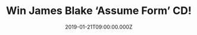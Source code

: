 ---
campaign-uuid: "c-41e17581-7d99-4a33-9f5f-58c95fca1836"
type: "Competition"
category: "Music"
date: "2019-01-21T09:00:00.000Z"
end-date: "2019-02-21T23:59:00.000Z"
disable-form: false
is_promoted: false
has_entry_page: true
title: "Win James Blake ‘Assume Form’ CD!"
competition-description: "<p>Mercury award winner James Blake releases his 4th studio\
  \ album Assume Form and we have one copy for you! The album features collaborations\
  \ with Travis Scott, André 3000, Metro Boomin, Moses Sumney and Rosalía (BBC sound\
  \ poll 2019). In the past 2-3 years James has been very busy collaborating with\
  \ Beyonce, Kendrick Lamar, Travis Scott, Jay Z, Frank Ocean, Oneohtrix Point Never,\
  \ Mount Kimbie and contributing to the Black Panther soundtrack.</p>\r\n<p>Want\
  \ to be one of the first ones of hearing Blake’s new album? Click below for a chance\
  \ to win!</p>"
hero-header: "Win James Blake ‘Assume Form’ CD!"
terms-confirmation: "N/A"
banner-img: "https://assets.expresslyapp.com/asset-8c0befb4-8dc5-43b2-a7c2-7a7f5e379a51.jpg"
logo-left-href: "http://club.expressly.io"
logo-left-image: "https://assets.expresslyapp.com/asset-7f626cf5-6c03-47b2-9d62-d17ffc25c731.jpg"
logo-left-title: "Expressly Club"
bg-image-hero: "https://assets.expresslyapp.com/asset-9c0ba798-5b12-445f-9eef-1aee0b74897b.jpg"
bg-image-first: "https://assets.expresslyapp.com/asset-6a5024f8-648a-4c57-b23d-33c67af091e3.jpg"
section1-content: "<p>As unrestricted by genre as it is always underpinned by classic,\
  \ emotionally-open songwriting, James Blake’s new album is arguably his most direct,\
  \ eclectic and pure artistic statement to date. Assume Form also follows a rich\
  \ period of creative and personal evolution for James, who has spoken candidly about\
  \ his experiences of mental health, modern-day masculinity, and finding peace. Even\
  \ the album artwork would appear to represent a fundamental shift for Blake, no\
  \ longer distorted by illustration, landscape or design, but staring right at you\
  \ – and into the future.</p>\r\n<p>Think no more and enter the form below for a\
  \ chance to win James Blake new album, an influence that can be felt throughout\
  \ the modern musical landscape, often hiding in plain sight; allowing the man himself\
  \ – as his fourth album suggests – to always evolve. To never settle. To Assume\
  \ Form.</p>\r\n<p>Good luck!</p>"
entry-title: "Win James Blake ‘Assume Form’ CD!"
entry-content: "Enter the draw to win James Blake ‘Assume Form’ CD by completing the\
  \ form below before 23:59 on 21st of February 2019."
has-winner: false
prize-description: "James Blake ‘Assume Form’ CD!"
special-conditions: "Multiple entries are allowed up to one every day\r\nThis competition\
  \ is also available on: http://aaa.nme.com/competitons/\r\njames-blake-assume-form-cd"
country-restrictions:
- "GB"
---